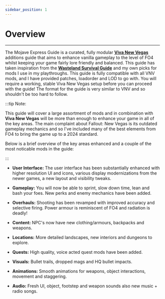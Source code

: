```yaml
---
sidebar_position: 1
---
```


# Overview

---

The Mojave Express Guide is a curated, fully modular **[Viva New Vegas](https://vivanewvegas.moddinglinked.com/)** additions guide that aims to enhance vanilla gameplay to the level of FO4 whilst keeping your game fairly lore friendly and balanced. This guide has taken inspiration from the **[Wasteland Survival Guide](https://wastelandsurvivalguide.com/)** and my own picks for mods I use in my playthroughs. This guide is fully compatible with all VNV mods, and I have provided patches, loadorder and LOD to go with. You will require a working, stable Viva New Vegas setup before you can proceed with the guide! The format for the guide is very similar to VNV and so shouldn't be too hard to follow.

:::tip Note:

This guide will cover a large assortment of mods and in combination with **Viva New Vegas** will be more than enough to enhance your game in all of the key areas. The main complaint about Fallout: New Vegas is its outdated gameplay mechanics and so I've included many of the best elements from FO4 to bring the game up to a 2024 standard.

Below is a brief overview of the key areas enhanced and a couple of the most noticable mods in the guide:

:::

- **User Interface:** The user interface has been substantially enhanced with higher resolution UI and icons, various display modernizations from the newer games, a new layout and visibility tweaks.  


- **Gameplay:** You will now be able to sprint, slow down time, lean and bash your foes. New perks and enemy mechanics have been added.  


- **Overhauls:** Shooting has been revamped with improved accuracy and selective firing. Power armour is reminiscent of FO4 and radiation is deadly!  


- **Content:** NPC's now have new clothing/armours, backpacks and weapons.  


- **Locations:** More detailed landscapes, new interiors and dungeons to explore.  


- **Quests:** High quality, voice acted quest mods have been added.  


- **Visuals:** Bullet trails, dropped mags and HQ bullet impacts.  


- **Animations:** Smooth animations for weapons, object interactions, movement and staggering.  


- **Audio:** Fresh UI, object, footstep and weapon sounds also new music + radio songs.  

